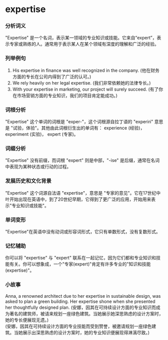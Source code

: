 # expertise

### 分析词义

  

"Expertise" 是一个名词，表示某一领域的专业知识或技能。它来自“expert”，表示专家或熟练的人。通常用于表示某人在某个领域有深度的理解和广泛的经验。

  

### 列举例句

  

1.  His expertise in finance was well recognized in the company. (他在财务方面的专长在公司内得到了广泛的认可。)
2.  We rely heavily on her legal expertise. (我们非常依赖她的法律专长。)
3.  With your expertise in marketing, our project will surely succeed. (有了你在市场营销方面的专业知识，我们的项目肯定能成功。)

  

### 词根分析

  

"Expertise" 这个单词的词根是 "exper-"，这个词根源自拉丁语的 "experiri" 意思是 "试验，体验"。其他由此词根衍生出的单词有： experience (经验)， experiment (实验)， expert (专家)。

  

### 词缀分析

  

"Expertise" 没有前缀，而词根 "expert" 则是中部，"-ise" 是后缀，通常在名词中表现为某种状态或行动的过程。

  

### 发展历史和文化背景

  

"Expertise" 这个词源自法语 "expertise"，意思是 "专家的意见"。它在17世纪中叶开始出现在英语中，到了20世纪早期，它得到了更广泛的应用，开始用来表示"专业知识或技能"。

  

### 单词变形

  

"Expertise"在英语中没有动词或形容词形式，它只有单数形式，没有复数形式。

  

### 记忆辅助

  

你可以将 "expertise" 与 "expert" 联系在一起记忆，因为它们都和专业知识和技能有关。你可以想象成，一个"专家(expert)"肯定有许多专业的"知识和技能(expertise)"。

  

### 小故事

  

Anna, a renowned architect due to her expertise in sustainable design, was asked to plan a green building. Her expertise shone when she presented her thoughtfully designed plan. (安娜，因其在可持续设计方面的专业知识而成为著名的建筑师，被请来规划一座绿色建筑。当她展示她深思熟虑的设计方案时，她的专长便展现无遗。)  
(安娜，因其在可持续设计方面的专业技能而受到赞誉，被邀请规划一座绿色建筑。当她展示出深思熟虑的设计方案时，她的专业知识便展现得淋漓尽致。)
